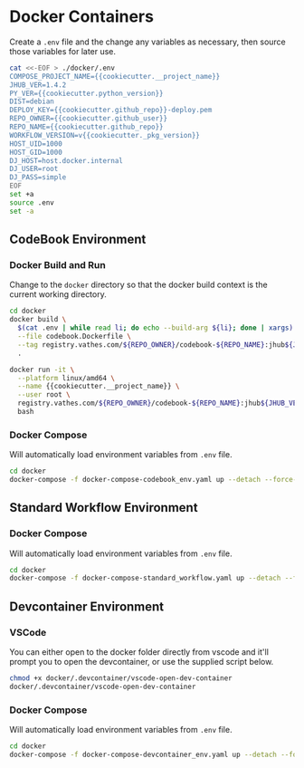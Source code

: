 # Docker Containers

Create a `.env` file and the change any variables as necessary, then source those variables for later use.

```bash
cat <<-EOF > ./docker/.env
COMPOSE_PROJECT_NAME={{cookiecutter.__project_name}}
JHUB_VER=1.4.2
PY_VER={{cookiecutter.python_version}}
DIST=debian
DEPLOY_KEY={{cookiecutter.github_repo}}-deploy.pem
REPO_OWNER={{cookiecutter.github_user}}
REPO_NAME={{cookiecutter.github_repo}}
WORKFLOW_VERSION=v{{cookiecutter._pkg_version}}
HOST_UID=1000
HOST_GID=1000
DJ_HOST=host.docker.internal
DJ_USER=root
DJ_PASS=simple
EOF
set +a
source .env
set -a
```

## CodeBook Environment

### Docker Build and Run

Change to the `docker` directory so that the docker build context is the current working directory.

```bash
cd docker
docker build \
  $(cat .env | while read li; do echo --build-arg ${li}; done | xargs) \
  --file codebook.Dockerfile \
  --tag registry.vathes.com/${REPO_OWNER}/codebook-${REPO_NAME}:jhub${JHUB_VER}-py${PY_VER}-${DIST}-${WORKFLOW_VERSION} \
  .
```

```bash
docker run -it \
  --platform linux/amd64 \
  --name {{cookiecutter.__project_name}} \
  --user root \
  registry.vathes.com/${REPO_OWNER}/codebook-${REPO_NAME}:jhub${JHUB_VER}-py${PY_VER}-${DIST}-${WORKFLOW_VERSION} \
  bash
```

### Docker Compose

Will automatically load environment variables from `.env` file.

```bash
cd docker
docker-compose -f docker-compose-codebook_env.yaml up --detach --force-recreate --remove-orphans --build
```

## Standard Workflow Environment

### Docker Compose

Will automatically load environment variables from `.env` file.

```bash
cd docker
docker-compose -f docker-compose-standard_workflow.yaml up --detach --force-recreate --remove-orphans --build
```

## Devcontainer Environment

### VSCode

You can either open to the docker folder directly from vscode and it'll prompt you to open the devcontainer, or use the supplied script below. 

```bash
chmod +x docker/.devcontainer/vscode-open-dev-container
docker/.devcontainer/vscode-open-dev-container
```

### Docker Compose

Will automatically load environment variables from `.env` file.

```bash
cd docker
docker-compose -f docker-compose-devcontainer_env.yaml up --detach --force-recreate --remove-orphans --build
```
